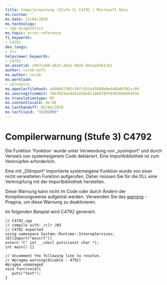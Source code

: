 ```yaml
---
title: Compilerwarnung (Stufe 3) C4792 | Microsoft Docs
ms.custom: ''
ms.date: 11/04/2016
ms.technology:
- cpp-diagnostics
ms.topic: error-reference
f1_keywords:
- C4792
dev_langs:
- C++
helpviewer_keywords:
- C4792
ms.assetid: c047ce69-a622-44e1-9425-d41aa9261c61
author: corob-msft
ms.author: corob
ms.workload:
- cplusplus
ms.openlocfilehash: a4b0867305c56fc551e55680b6ed48bdb701cc09
ms.sourcegitcommit: 76b7653ae443a2b8eb1186b789f8503609d6453e
ms.translationtype: MT
ms.contentlocale: de-DE
ms.lasthandoff: 05/04/2018
ms.locfileid: "33292099"
---
```

# <a name="compiler-warning-level-3-c4792"></a>Compilerwarnung (Stufe 3) C4792
Die Funktion 'Funktion' wurde unter Verwendung von „sysimport“ und durch Verweis von systemeigenem Code deklariert. Eine Importbibliothek ist zum Verknüpfen erforderlich.  
  
 Eine mit „DllImport“ importierte systemeigene Funktion wurde von einer nicht verwalteten Funktion aufgerufen. Daher müssen Sie für die DLL eine Verknüpfung mit der Importbibliothek herstellen.  
  
 Diese Warnung kann nicht im Code oder durch Ändern der Kompilierungsweise aufgelöst werden. Verwenden Sie das [warning](../../preprocessor/warning.md) -Pragma, um diese Warnung zu deaktivieren.  
  
 Im folgenden Beispiel wird C4792 generiert.  
  
```  
// C4792.cpp  
// compile with: /clr /W3  
// C4792 expected  
using namespace System::Runtime::InteropServices;  
[DllImport("msvcrt")]  
extern "C" int __cdecl puts(const char *);  
int main() {}  
  
// Uncomment the following line to resolve.  
// #pragma warning(disable : 4792)  
#pragma unmanaged  
void func(void){  
   puts("test");  
}  
```